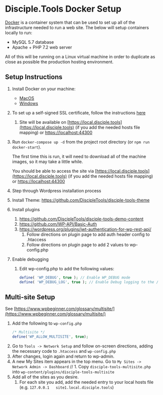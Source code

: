 # Disciple.Tools Docker Setup

[Docker](https://www.docker.com/) is a container system that can be used to set up all of the infrastructure needed to run a web site. The below will setup containers locally to run:

* MySQL 5.7 database
* Apache + PHP 7.2 web server

All of this will be running on a Linux virtual machine in order to duplicate as close as possible the production hosting environment.

## Setup Instructions

1. Install Docker on your machine:
   * [MacOS](https://docs.docker.com/docker-for-mac/)
   * [Windows](https://www.docker.com/products/docker#/windows)

1. To set up a self-signed SSL certificate, follow the instructions [here](https://medium.com/@nh3500/how-to-create-self-assigned-ssl-for-local-docker-based-lamp-dev-environment-on-macos-sierra-ab606a27ba8a)
   1. Site will be available on [https://local.disciple.tools](https://local.disciple.tools) (if you add the needed hosts file mapping) or [https://localhost:44300](https://localhost:44300)

1. Run `docker-compose up -d` from the project root directory (or `npm run docker-start`).

   The first time this is run, it will need to download all of the machine images, so it may take a little while.
   
   You should be able to access the site via [https://local.disciple.tools](https://local.disciple.tools) (if you add the needed hosts file mapping) or [https://localhost:44300](https://localhost:44300)

1. Step through Wordpress installation process

1. Install Theme: https://github.com/DiscipleTools/disciple-tools-theme

1. Install plugins
   1. https://github.com/DiscipleTools/disciple-tools-demo-content
   1. https://github.com/WP-API/Basic-Auth
   1. https://wordpress.org/plugins/jwt-authentication-for-wp-rest-api/
      1. Follow directions on plugin page to add auth header config to .htaccess
      1. Follow directions on plugin page to add 2 values to wp-config.php

1. Enable debugging
   1. Edit wp-config.php to add the following values:
      ```php
      define( 'WP_DEBUG', true ); // Enable WP_DEBUG mode
      define( 'WP_DEBUG_LOG', true ); // Enable Debug logging to the /wp-content/debug.log file     
      ```
      
## Multi-site Setup

See [https://www.wpbeginner.com/glossary/multisite/](https://www.wpbeginner.com/glossary/multisite/)

1. Add the following to `wp-config.php`
   ```php
   /* Multisite */
   define('WP_ALLOW_MULTISITE', true);
   ```
1. Go to `Tools -> Network Setup` and follow on-screen directions, adding the necessary code to `.htaccess` and `wp-config.php`
1. After changes, login again and return to wp-admin.
1. A new My Sites item appears in the top menu. Go to `My Sites -> Network Admin -> Dashboard`
// 1. Copy `disciple-tools-multisite.php` into `wp-content/plugins/disciple-tools-multisite` 
1. Add all of the sites as you desire.
   1. For each site you add, add the needed entry to your local hosts file (e.g. `127.0.0.1   site1.local.disciple.tools`)
   